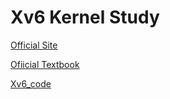 # Xv6 Kernel Study

[Official Site](https://www.cs.ucr.edu/~csong/cs153/19s/info.html)

[Ofiicial Textbook](https://pdos.csail.mit.edu/6.828/2016/xv6/book-rev9.pdf)

[Xv6_code](https://pdos.csail.mit.edu/6.828/2016/xv6/xv6-rev9.pdf)

